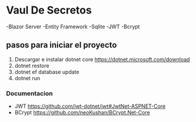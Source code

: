 # Vaul De Secretos 

-Blazor Server 
-Entity Framework 
-Sqlite
-JWT
-Bcrypt

## pasos para iniciar el proyecto
 1. Descargar e instalar dotnet core <https://dotnet.microsoft.com/download> 
 2. dotnet restore
 3. dotnet ef database update
 4. dotnet run


### Documentacion 
- JWT <https://github.com/jwt-dotnet/jwt#JwtNet-ASPNET-Core>
- BCrypt <https://github.com/neoKushan/BCrypt.Net-Core>
